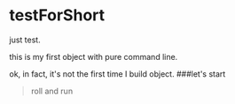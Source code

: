 # testForShort


just test.


this is my first object with pure command line.


ok, in fact, it's not the first time I build object.
###let's start

>roll and run
